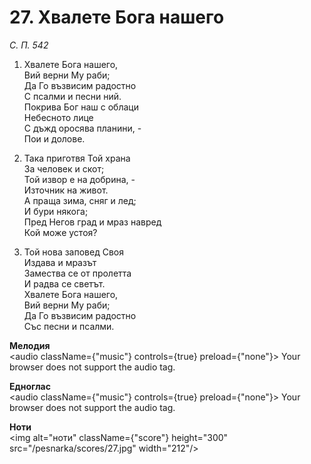 # 27. Хвалете Бога нашего

_С. П. 542_

1. Хвалете Бога нашего,  
Вий верни Му раби;  
Да Го възвисим радостно  
С псалми и песни ний.  
Покрива Бог наш с облаци  
Небесното лице  
С дъжд оросява планини, -  
Пои и долове.  

2. Така приготвя Той храна  
За человек и скот;  
Той извор е на добрина, -  
Източник на живот.  
А праща зима, сняг и лед;  
И бури някога;  
Пред Негов град и мраз навред  
Кой може устоя?

3. Той нова заповед Своя  
Издава и мразът  
Замества се от пролетта  
И радва се светът.  
Хвалете Бога нашего,  
Вий верни Му раби;  
Да Го възвисим радостно  
Със песни и псалми.

**Мелодия**  
<audio className={"music"} controls={true} preload={"none"}>
    <source src="/pesnarka/mp3/27.mp3" type="audio/mpeg"/>
    Your browser does not support the audio tag.
</audio>

**Едноглас**  
<audio className={"music"} controls={true} preload={"none"}>
    <source src="/pesnarka/transp/27.mp3" type="audio/mpeg"/>
    Your browser does not support the audio tag.
</audio>

**Ноти**  
<img alt="ноти" className={"score"} height="300" src="/pesnarka/scores/27.jpg" width="212"/>

